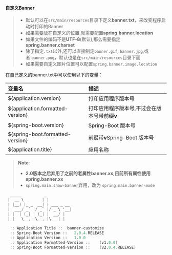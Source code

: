 #### 自定义Banner

> - 默认可以在`src/main/resources`目录下定义**banner.txt**，来改变程序启动时打印的Banner
> - 如果需要放在自定义的位置,就需要配置**spring.banner.location**
> - 如果文件的编码不是**UTF-8**(默认),那么需要指定**spring.banner.charset**
> - 除了指定`.txt`以外,还可以直接制定`banner.gif`, `banner.jpg`,或者 `banner.png`，默认也是在`src/main/resources`目录下面
> - 如果需要自定义图片位置可以配置`spring.banner.image.location`

在自己定义的banner.txt中可以使用以下的变量：

| 变量名                         | 描述                                  |
| :------------------------------- | :------------------------------------------- |
| ${application.version}           | 打印应用程序版本号                           |
| ${application.formatted-version} | 打印应用程序版本号,不过会在版本号带前缀**v** |
| ${spring-boot.version}           | Spring-Boot 版本号                           |
| ${spring-boot.formatted-version} | 前缀带**v**Spring-Boot 版本号                |
| ${application.title}             | 应用名称                                     |

>  **Note**:
>
> - **2.0版本之后弃用了之前的老属性banner.xx,目前所有属性使用spring.banner.xx** 
> - `spring.main.show-banner`弃用，改为 `spring.main.banner-mode`

```verilog
  _____          _
 |  __ \        | |
 | |__) |_ _  __| | ___ _ __
 |  ___/ _` |/ _` |/ _ \ '__|
 | |  | (_| | (_| |  __/ |
 |_|   \__,_|\__,_|\___|_|
                              
  :: Application Title ::  banner-customize
  :: Spring-Boot Version ::   2.0.4.RELEASE
  :: Application Version ::   1.0.0
  :: Application Formatted-Version ::    (v1.0.0)
  :: Spring-Boot Formatted-Version ::    (v2.0.4.RELEASE)
```
